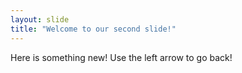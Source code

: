 ```yaml
---
layout: slide
title: "Welcome to our second slide!"
---
```

Here is something new!
Use the left arrow to go back!
